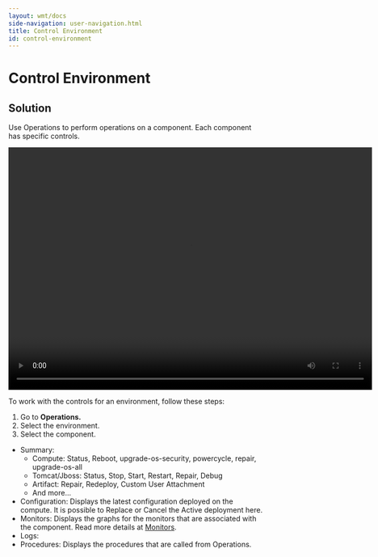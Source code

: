 ```yaml
---
layout: wmt/docs
side-navigation: user-navigation.html
title: Control Environment
id: control-environment
---
```


# Control Environment

## Solution

Use Operations to perform operations on a component. Each component has specific controls.

<video width="720" height="480" preload="metadata" controls="" class="grovo-video">
    <source src="http://videos.grovo.com/walmart-oneops-operate-and-monitoring-0215_control-your-environment-through-operations_4668.webm?vpv=1" type="video/webm">
    Your browser does not implement HTML5 video.
</video>

To work with the controls for an environment, follow these steps:


1. Go to **Operations.**
2. Select the environment.
3. Select the component.


* Summary:
    * Compute: Status, Reboot, upgrade-os-security, powercycle, repair, upgrade-os-all
    * Tomcat/Jboss: Status, Stop, Start, Restart, Repair, Debug
    * Artifact: Repair, Redeploy, Custom User Attachment
    * And more...
* Configuration: Displays the latest configuration deployed on the compute. It is possible to Replace or Cancel the Active deployment here.
* Monitors: Displays the graphs for the monitors that are associated with the component. Read more details at
[Monitors](/user/operation/monitors.html).
* Logs:
* Procedures: Displays the procedures that are called from Operations.
